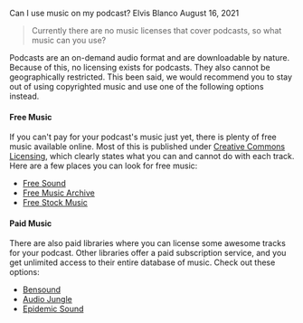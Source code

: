 Can I use music on my podcast?
Elvis Blanco
August 16, 2021

> Currently there are no music licenses that cover podcasts, so what music can you use?

Podcasts are an on-demand audio format and are downloadable by nature. Because of this, no licensing exists for podcasts. They also cannot be geographically restricted. This been said, we would recommend you to stay out of using copyrighted music and use one of the following options instead.

#### Free Music

If you can't pay for your podcast's music just yet, there is plenty of free music available online. Most of this is published under [Creative Commons Licensing](https://creativecommons.org/share-your-work/licensing-types-examples/), which clearly states what you can and cannot do with each track. Here are a few places you can look for free music:

- [Free Sound](https://freesound.org/)
- [Free Music Archive](https://www.freemusicarchive.org/)
- [Free Stock Music](https://www.freestockmusic.com/)

#### Paid Music

There are also paid libraries where you can license some awesome tracks for your podcast. Other libraries offer a paid subscription service, and you get unlimited access to their entire database of music. Check out these options:

- [Bensound](https://www.bensound.com/)
- [Audio Jungle](https://www.bensound.com/)
- [Epidemic Sound](https://www.epidemicsound.com/)
